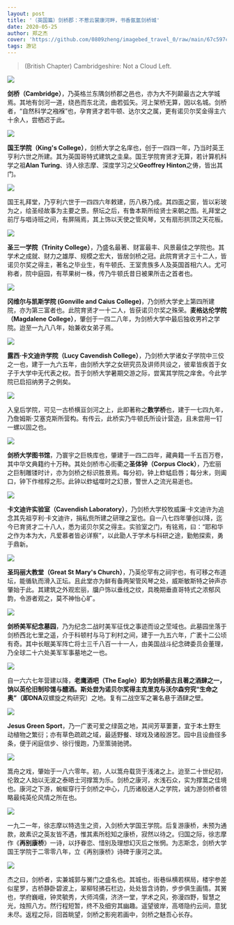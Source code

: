 ```yaml
---
layout: post
title: '（英国篇）剑桥郡：不惹云裳康河畔，书香氤氲剑桥城'
date: 2020-05-25
author: 郑之杰
cover: 'https://github.com/0809zheng/imagebed_travel_0/raw/main/67c597cad0e0a243d40adc9e.png'
tags: 游记
---
```


> (British Chapter) Cambridgeshire: Not a Cloud Left.

![](https://github.com/0809zheng/imagebed_travel_0/raw/main/67c597cad0e0a243d40adc9e.png)

**剑桥（Cambridge）**，乃英格兰东隅剑桥郡之邑也，亦为大不列颠最古之大学城焉。其地有剑河一道，绕邑而东北流，曲若弧矢。河上架桥无算，因以名城。剑桥者，“自然科学之襁褓”也，孕育贤才若牛顿、达尔文之属，更有诺贝尔奖金得主六十余人，尝栖迟于此。

![](https://github.com/0809zheng/imagebed_travel_0/raw/main/67c062f7d0e0a243d4074807.png)

**国王学院（King's College）**，剑桥大学之名庠也，创于一四四一年，乃当时英王亨利六世之所建。其为英国哥特式建筑之圭臬。国王学院育贤才无算，若计算机科学之祖**Alan Turing**、诗人徐志摩、深度学习之父**Geoffrey Hinton**之俦，皆出其门。

![](https://github.com/0809zheng/imagebed_travel_0/raw/main/67bdc3e8d0e0a243d4058ec8.png)

国王礼拜堂，乃亨利六世于一四四六年敕建，历八秩乃成。其四面之窗，皆以彩玻为之，绘圣经故事为主要之景。祭坛之后，有鲁本斯所绘贤士来朝之图。礼拜堂之前厅与唱诗班之间，有屏隔焉，其上饰以天使之管风琴，又有扇形拱顶之天花板。

![](https://github.com/0809zheng/imagebed_travel_0/raw/main/67bdbd42d0e0a243d40578d9.png)

**圣三一学院（Trinity College）**，乃盛名最著、财富最丰、风景最佳之学院也。其学术之成就、财力之雄厚、规模之宏大，皆居剑桥之冠。此院育贤才三十二人，皆诺贝尔奖之得主，著名之毕业生，有牛顿氏、王室贵族多人及英国首相六人。尤可称者，院中庭园，有苹果树一株，传乃牛顿氏昔日被果所击之首者也。

![](https://github.com/0809zheng/imagebed_travel_0/raw/main/67bc7900d0e0a243d403b0df.png)

**冈维尔与凯斯学院 (Gonville and Caius College)**，乃剑桥大学史上第四所建院，亦为第三富者也。此院育贤才一十二人，皆获诺贝尔奖之殊荣。**麦格达伦学院（Magdalene College）**，肇创于一四二八年，为剑桥大学中最后独收男衿之学院。迨至一九八八年，始兼收女弟子焉。

![](https://github.com/0809zheng/imagebed_travel_0/raw/main/67bdc65cd0e0a243d4059338.png)

**露西·卡文迪许学院（Lucy Cavendish College）**，乃剑桥大学诸女子学院中三佼之一也，建于一九六五年，由剑桥大学之女研究员及讲师共设之，彼辈皆疾首于女子于大学中无代表之权。吾于剑桥大学暑期交游之际，尝寓其学院之庠舍。今此学院已启招纳男子之例矣。

![](https://github.com/0809zheng/imagebed_travel_0/raw/main/67c05fdad0e0a243d407475f.png)

入皇后学院，可见一古桥横亘剑河之上，此即著称之**数学桥**也，建于一七四九年，乃詹姆斯·艾塞克斯所营构。有传云，此桥实乃牛顿氏所设计营造，且未尝用一钉一螺以固之也。

![](https://github.com/0809zheng/imagebed_travel_0/raw/main/67bc71ead0e0a243d403ac98.png)

**剑桥大学图书馆**，乃寰宇之巨帙库也，肇建于一四二四年，藏典籍一千五百万卷，其中华文典籍约十万种。其处剑桥市心街衢之**圣体钟（Corpus Clock）**，乃宏丽之巨制雕镂时计，亦为剑桥之标识胜景焉。每分初，钟上蚱蜢启唇；每分末，则阖口，钟下作棺椁之形。此钟以蚱蜢噬时之幻景，警世人之流光易逝也。

![](https://github.com/0809zheng/imagebed_travel_0/raw/main/67bc7020d0e0a243d403ac10.png)

**卡文迪许实验室（Cavendish Laboratory）**，乃剑桥大学校牧威廉·卡文迪许为追念其先祖亨利·卡文迪许，捐私赀所建之研理之室也。自一八七四年肇创以降，迄今已育贤才二十八人，悉为诺贝尔奖之得主。实验室之门，有铭焉，曰：“耶和华之作为本为大，凡爱慕者皆必详察”，以此勖人于学术与科研之途，勤勉探索，勇于鼎新。

![](https://github.com/0809zheng/imagebed_travel_0/raw/main/67bc6f1ed0e0a243d403ab9b.png)

**圣玛丽大教堂（Great St Mary's Church）**，乃英伦罕有之祠宇也，有可移之布道坛，能循轨而滑入正坛。且此堂亦为鲜有备两架管风琴之处，威斯敏斯特之钟声亦肇始于此。其建筑之外观宏丽，牖户饰以垂线之纹，具晚期垂直哥特式之浓郁风韵，令游者观之，莫不神怡心旷。

![](https://github.com/0809zheng/imagebed_travel_0/raw/main/67bdc2bcd0e0a243d4058ad9.png)

**剑桥美军纪念墓园**，乃为纪念二战时美军征伐之事迹而设之茔域也。此墓园坐落于剑桥西北七里之遥，介于科顿村与马丁利村之间，建于一九五六年，广袤十二公顷有奇。其中长眠美军阵亡将士三千八百一十一人，由美国战斗纪念碑委员会董理，乃全球二十六处美军军事墓地之一也。

![](https://github.com/0809zheng/imagebed_travel_0/raw/main/67bc72f9d0e0a243d403acf0.png)

自一六六七年营建以降，**老鹰酒吧（The Eagle）**即为剑桥最古且著之酒肆之一，饷以英伦旧制珍馐与醴酒。斯处尝为诺贝尔奖得主克里克与沃尔森穷究“生命之奥”（即**DNA**双螺旋之构研究）之地。复有二战空军之署名悬于酒肆之壁。

![](https://github.com/0809zheng/imagebed_travel_0/raw/main/67bb240bd0e0a243d402ae9a.png)

**Jesus Green Sport**，乃一广袤可爱之绿茵之地，其间芳草萋萋，宜于本土野生动植物之繁衍；亦有草色疏疏之域，最适野餐、球戏及诸般游艺。园中且设曲径多条，便于闲庭信步、徐行慢跑，乃至策骑驰骋。

![](https://github.com/0809zheng/imagebed_travel_0/raw/main/67bb284dd0e0a243d402b2d7.png)

篙舟之戏，肇始于一八六零年。初，人以篙舟载货于浅渚之上。迨至二十世纪初，伦敦之人始以无波之泰晤士河撑篙为乐。剑桥之康河，水浅石众，实为撑篙之佳境也。康河之下游，蜿蜒穿行于剑桥之中心，几历诸般迷人之学院，诚为游剑桥者领略最纯英伦风情之所在也。

![](https://github.com/0809zheng/imagebed_travel_0/raw/main/67c05c24d0e0a243d4074643.png)

一九二一年，徐志摩以特选生之资，入剑桥大学国王学院。后复游康桥，未预为通款，故素识之英友皆不遇，惟其素所稔知之康桥，寂然以待之。归国之际，徐志摩作《**再别康桥**》一诗，以抒眷恋、惜别及理想幻灭后之怅惘。为志斯念，剑桥大学国王学院于二零零八年，立《再别康桥》诗碑于康河之滨。

![](https://github.com/0809zheng/imagebed_travel_0/raw/main/67c0610bd0e0a243d4074795.png)

杰之曰，剑桥者，实兼城郭与黉门之盛名也。其城也，街巷纵横若棋局，楼宇参差似星罗，古桥静卧碧波上，翠柳轻拂石栏边，处处皆含诗韵，步步俱生画情。其黉也，学府巍峨，钟灵毓秀，大师鸿儒，济济一堂，学术之风，弥漫四野，智慧之光，烛照八方。然行程短暂，终不及细穷其幽趣。遥望彼岸，高塔隐约云间，意犹未尽。返程之际，回首眺望，剑桥之影宛若画中，剑桥之魅吾心长存。
